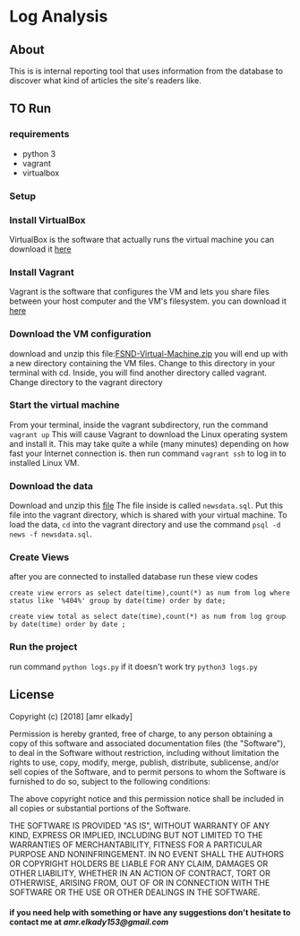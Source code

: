 # Log Analysis

## About
This is is internal reporting tool that uses information from the database to discover what kind of articles the site's readers like.
## TO Run
### requirements
* python 3 
* vagrant
* virtualbox

### Setup

### Install VirtualBox

VirtualBox is the software that actually runs the virtual machine
you can download it [here](https://www.virtualbox.org/wiki/Download_Old_Builds_5_1)

### Install Vagrant

Vagrant is the software that configures the VM and lets you share files between your host computer and the VM's filesystem.
you can download it [here](https://www.vagrantup.com/downloads.html)

### Download the VM configuration

download and unzip this file:[FSND-Virtual-Machine.zip](https://s3.amazonaws.com/video.udacity-data.com/topher/2018/April/5acfbfa3_fsnd-virtual-machine/fsnd-virtual-machine.zip)
you will end up with a new directory containing the VM files. Change to this directory in your terminal with cd. Inside, you will find another directory called vagrant. Change directory to the vagrant directory

### Start the virtual machine

From your terminal, inside the vagrant subdirectory, run the command
`vagrant up`
This will cause Vagrant to download the Linux operating system and install it. This may take quite a while (many minutes) depending on how fast your Internet connection is.
then run command
`vagrant ssh`
to log in to installed Linux VM.

### Download the data

Download and unzip this [file](https://d17h27t6h515a5.cloudfront.net/topher/2016/August/57b5f748_newsdata/newsdata.zip)
The file inside is called `newsdata.sql`. Put this file into the vagrant directory, which is shared with your virtual machine.
To load the data, `cd` into the vagrant directory and use the command `psql -d news -f newsdata.sql`.

### Create Views

after you are connected to installed database run these view codes
```
create view errors as select date(time),count(*) as num from log where status like '%404%' group by date(time) order by date;
```
```
create view total as select date(time),count(*) as num from log group by date(time) order by date ;
```

### Run the project 

run command `python logs.py`
if it doesn't work try `python3 logs.py`

## License

Copyright (c) [2018] [amr elkady]

Permission is hereby granted, free of charge, to any person obtaining a copy
of this software and associated documentation files (the "Software"), to deal
in the Software without restriction, including without limitation the rights
to use, copy, modify, merge, publish, distribute, sublicense, and/or sell
copies of the Software, and to permit persons to whom the Software is
furnished to do so, subject to the following conditions:

The above copyright notice and this permission notice shall be included in all
copies or substantial portions of the Software.

THE SOFTWARE IS PROVIDED "AS IS", WITHOUT WARRANTY OF ANY KIND, EXPRESS OR
IMPLIED, INCLUDING BUT NOT LIMITED TO THE WARRANTIES OF MERCHANTABILITY,
FITNESS FOR A PARTICULAR PURPOSE AND NONINFRINGEMENT. IN NO EVENT SHALL THE
AUTHORS OR COPYRIGHT HOLDERS BE LIABLE FOR ANY CLAIM, DAMAGES OR OTHER
LIABILITY, WHETHER IN AN ACTION OF CONTRACT, TORT OR OTHERWISE, ARISING FROM,
OUT OF OR IN CONNECTION WITH THE SOFTWARE OR THE USE OR OTHER DEALINGS IN THE
SOFTWARE.

#### if you need help with something or have any suggestions don't hesitate to contact me at _amr.elkady153@gmail.com_
